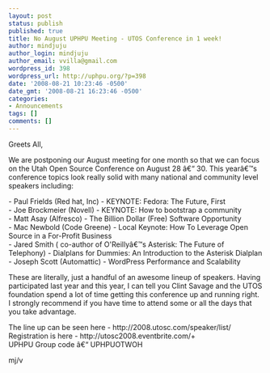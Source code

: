 ```yaml
---
layout: post
status: publish
published: true
title: No August UPHPU Meeting - UTOS Conference in 1 week!
author: mindjuju
author_login: mindjuju
author_email: vvilla@gmail.com
wordpress_id: 398
wordpress_url: http://uphpu.org/?p=398
date: '2008-08-21 10:23:46 -0500'
date_gmt: '2008-08-21 16:23:46 -0500'
categories:
- Announcements
tags: []
comments: []
---
```

<p>Greets All,</p>
<p> We are postponing our August meeting for one month so that we can focus on the Utah Open Source Conference on August 28 â€“ 30.  This yearâ€™s conference topics look really solid with many national and community level speakers including:</p>
<p>-	Paul Frields (Red hat, Inc) - KEYNOTE: Fedora: The Future, First<br />
-	Joe Brockmeier (Novell) - KEYNOTE: How to bootstrap a community<br />
-	Matt Asay (Alfresco) - The Billion Dollar (Free) Software Opportunity<br />
-	Mac Newbold (Code Greene) - Local Keynote: How To Leverage Open Source in a For-Profit Business<br />
-	Jared Smith ( co-author of  O'Reillyâ€™s Asterisk: The Future of Telephony) - Dialplans for Dummies: An Introduction to the Asterisk Dialplan<br />
-	Joseph Scott (Automattic) -  WordPress Performance and Scalability</p>
<p>These are literally, just a handful of an awesome lineup of speakers.  Having participated last year and this year, I can tell you Clint Savage and the UTOS foundation spend a lot of time getting this conference up and running right.  I strongly recommend if you have time to attend some or all the days that you take advantage.</p>
<p>The line up can be seen here - http://2008.utosc.com/speaker/list/<br />
Registration is here - http://utosc2008.eventbrite.com/+<br />
UPHPU Group code â€“ UPHPUOTWOH</p>
<p>mj/v</p>
